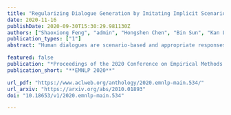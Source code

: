 ```yaml
---
title: "Regularizing Dialogue Generation by Imitating Implicit Scenarios"
date: 2020-11-16
publishDate: 2020-09-30T15:30:29.981130Z
authors: ["Shaoxiong Feng", "admin", "Hongshen Chen", "Bin Sun", "Kan Li", "Xu Sun"]
publication_types: ["1"]
abstract: "Human dialogues are scenario-based and appropriate responses generally relate to the latent context knowledge entailed by the specific scenario. To enable responses that are more meaningful and context-specific, we propose to improve generative dialogue systems from the scenario perspective, where both dialogue history and future conversation are taken into account to implicitly reconstruct the scenario knowledge. More importantly, the conversation scenarios are further internalized using imitation learning framework, where the conventional dialogue model that has no access to future conversations is effectively regularized by transferring the scenario knowledge contained in hierarchical supervising signals from the scenario-based dialogue model, so that the future conversation is not required in actual inference. Extensive evaluations show that our approach significantly outperforms state-of-the-art baselines on diversity and relevance, and expresses scenario-specific knowledge."

featured: false
publication: "*Proceedings of the 2020 Conference on Empirical Methods in Natural Language Processing, **EMNLP 2020***"
publication_short: "**EMNLP 2020**"

url_pdf: "https://www.aclweb.org/anthology/2020.emnlp-main.534/"
url_arxiv: "https://arxiv.org/abs/2010.01893"
doi: "10.18653/v1/2020.emnlp-main.534"

---
```


